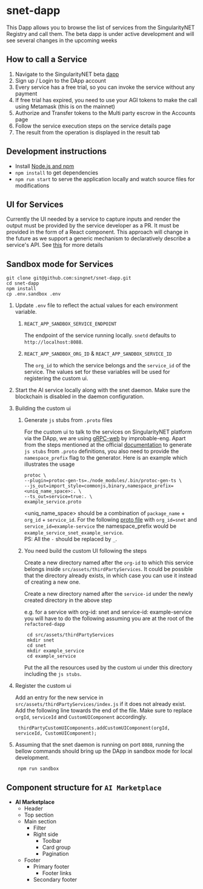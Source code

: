 # snet-dapp

This Dapp allows you to browse the list of services from the SingularityNET Registry and call them.
The beta dapp is under active development and will see several changes in the upcoming weeks

## How to call a Service

1. Navigate to the SingularityNET beta [dapp](http://beta.singularitynet.io/)
2. Sign up / Login to the DApp account
3. Every service has a free trial, so you can invoke the service without any payment
4. If free trial has expired, you need to use your AGI tokens to make the call using Metamask (this is on the mainnet)
5. Authorize and Transfer tokens to the Multi party escrow in the Accounts page
6. Follow the service execution steps on the service details page
7. The result from the operation is displayed in the result tab

## Development instructions

* Install [Node.js and npm](https://nodejs.org/)
* `npm install` to get dependencies
* `npm run start` to serve the application locally and watch source files for modifications

## UI for Services

Currently the UI needed by a service to capture inputs and render the output must be provided by the service developer as a PR. It must be provided in the form of a React component. 
This approach will change in the future as we support a generic mechanism to declaratively describe a service's API. See [this](https://github.com/singnet/custom-ui-research) for more details

## Sandbox mode for Services

    git clone git@github.com:singnet/snet-dapp.git
    cd snet-dapp
    npm install
    cp .env.sandbox .env

1. Update `.env` file to reflect the actual values for each environment variable.

    1. `REACT_APP_SANDBOX_SERVICE_ENDPOINT`

        The endpoint of the service running locally. `snetd` defaults to `http://localhost:8088`.

    2. `REACT_APP_SANDBOX_ORG_ID` & `REACT_APP_SANDBOX_SERVICE_ID` 

        The `org_id` to which the service belongs and the `service_id` of the service. The values set for these variables will be used for registering the custom ui.

2. Start the AI service locally along with the snet daemon. Make sure the blockchain is disabled in the daemon configuration. 
3. Building the custom ui
    1. Generate `js` stubs from `.proto` files

        For the custom ui to talk to the services on SingularityNET platform via the DApp, we are using [gRPC-web](https://github.com/improbable-eng/grpc-web) by improbable-eng. Apart from the steps mentioned at the official [documentation](https://github.com/improbable-eng/grpc-web/blob/master/client/grpc-web/docs/code-generation.md) to generate `js stubs` from `.proto` definitions, you also need to provide the `namespace_prefix` flag to the generator. Here is an example which illustrates the usage

        ```
        protoc \
        --plugin=protoc-gen-ts=./node_modules/.bin/protoc-gen-ts \
        --js_out=import_style=commonjs,binary,namespace_prefix=<uniq_name_space>:. \
        --ts_out=service=true:. \
        example_service.proto
        ```

        <uniq_name_space> should be a combination of `package_name` + `org_id` + `service_id`.
For the following [proto file](https://github.com/singnet/example-service/blob/master/service/service_spec/example_service.proto) with `org_id=snet` and `service_id=example-service` the namespace_prefix would be `example_service_snet_example_service`. <br />
        PS: All the `-` should be replaced by `_`.
    2. You need build the custom UI following the steps

        Create a new directory named after the `org-id` to which this service belongs inside `src/assets/thirdPartyServices`. It could be possible that the directory already exists, in which case you can use it instead of creating a new one.

        Create a new directory named after the `service-id` under the newly created directory in the above step

        e.g. for a service with org-id: snet and service-id: example-service you will have to do the following assuming you are at the root of the `refactored-dapp`

            cd src/assets/thirdPartyServices
            mkdir snet
            cd snet
            mkdir example_service
            cd example_service

        Put the all the resources used by the custom ui  under this directory including the `js stubs`.

4. Register the custom ui

    Add an entry for the new service in `src/assets/thirdPartyServices/index.js` if it does not already exist. Add the following line towards the end of the file. Make sure to replace `orgId`, `serviceId` and `CustomUIComponent` accordingly. 

        thirdPartyCustomUIComponents.addCustomUIComponent(orgId, serviceId, CustomUIComponent);

5. Assuming that the snet daemon is running on port `8088`, running the bellow commands should bring up the DApp in sandbox mode for local development.

        npm run sandbox

## Component structure for `AI Marketplace`

* __AI Marketplace__
    * Header
    * Top section
    * Main section
        * Filter
        * Right side
            * Toolbar
            * Card group
            * Pagination
    * Footer
        * Primary footer
            * Footer links
        * Secondary footer
